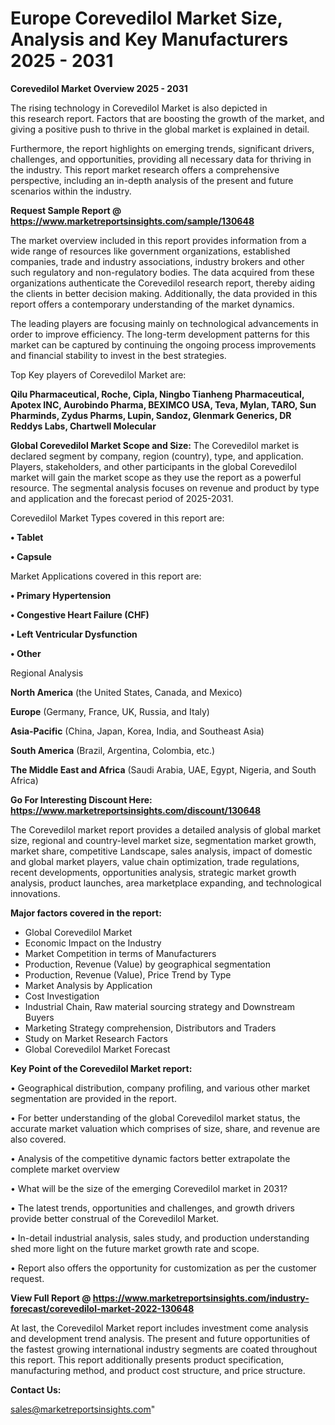 # Europe Corevedilol Market Size, Analysis and Key Manufacturers 2025 - 2031

<Strong> Corevedilol Market Overview 2025 - 2031</strong>

The rising technology in Corevedilol Market is also depicted in this research report. Factors that are boosting the growth of the market, and giving a positive push to thrive in the global market is explained in detail.

Furthermore, the report highlights on emerging trends, significant drivers, challenges, and opportunities, providing all necessary data for thriving in the industry. This report market research offers a comprehensive perspective, including an in-depth analysis of the present and future scenarios within the industry.

<strong>Request Sample Report @ <a href=https://www.marketreportsinsights.com/sample/130648>https://www.marketreportsinsights.com/sample/130648</a></strong>

The market overview included in this report provides information from a wide range of resources like government organizations, established companies, trade and industry associations, industry brokers and other such regulatory and non-regulatory bodies. The data acquired from these organizations authenticate the Corevedilol research report, thereby aiding the clients in better decision making. Additionally, the data provided in this report offers a contemporary understanding of the market dynamics.

The leading players are focusing mainly on technological advancements in order to improve efficiency. The long-term development patterns for this market can be captured by continuing the ongoing process improvements and financial stability to invest in the best strategies.

Top Key players of Corevedilol Market are:

<strong>Qilu Pharmaceutical, Roche, Cipla, Ningbo Tianheng Pharmaceutical, Apotex INC, Aurobindo Pharma, BEXIMCO USA, Teva, Mylan, TARO, Sun Pharminds, Zydus Pharms, Lupin, Sandoz, Glenmark Generics, DR Reddys Labs, Chartwell Molecular</strong>

<strong><b>Global Corevedilol Market Scope and Size:</b></strong>
The Corevedilol market is declared segment by company, region (country), type, and application. Players, stakeholders, and other participants in the global Corevedilol market will gain the market scope as they use the report as a powerful resource. The segmental analysis focuses on revenue and product by type and application and the forecast period of 2025-2031.

Corevedilol Market Types covered in this report are:

<strong>• Tablet

• Capsule</strong>

Market Applications covered in this report are:

<strong>• Primary Hypertension

• Congestive Heart Failure (CHF)

• Left Ventricular Dysfunction

• Other</strong> 

Regional Analysis

<strong>North America</strong> (the United States, Canada, and Mexico)

<strong>Europe</strong> (Germany, France, UK, Russia, and Italy)

<strong>Asia-Pacific</strong> (China, Japan, Korea, India, and Southeast Asia)

<strong>South America</strong> (Brazil, Argentina, Colombia, etc.)

<strong>The Middle East and Africa</strong> (Saudi Arabia, UAE, Egypt, Nigeria, and South Africa)

<strong>Go For Interesting Discount Here: <a href=https://www.marketreportsinsights.com/discount/130648>https://www.marketreportsinsights.com/discount/130648</a></strong>

The Corevedilol market report provides a detailed analysis of global market size, regional and country-level market size, segmentation market growth, market share, competitive Landscape, sales analysis, impact of domestic and global market players, value chain optimization, trade regulations, recent developments, opportunities analysis, strategic market growth analysis, product launches, area marketplace expanding, and technological innovations.

<strong><b>Major factors covered in the report:</b></strong>
<ul>
  <li>Global Corevedilol Market </li>
  <li>Economic Impact on the Industry</li>
  <li>Market Competition in terms of Manufacturers</li>
  <li>Production, Revenue (Value) by geographical segmentation</li>
  <li>Production, Revenue (Value), Price Trend by Type</li>
  <li>Market Analysis by Application</li>
  <li>Cost Investigation</li>
  <li>Industrial Chain, Raw material sourcing strategy and Downstream Buyers</li>
  <li>Marketing Strategy comprehension, Distributors and Traders</li>
  <li>Study on Market Research Factors</li>
  <li>Global Corevedilol Market Forecast</li>
</ul>

<strong><b>Key Point of the Corevedilol Market report:</b></strong>

• Geographical distribution, company profiling, and various other market segmentation are provided in the report.

• For better understanding of the global Corevedilol market status, the accurate market valuation which comprises of size, share, and revenue are also covered.

• Analysis of the competitive dynamic factors better extrapolate the complete market overview

• What will be the size of the emerging Corevedilol market in 2031?

• The latest trends, opportunities and challenges, and growth drivers provide better construal of the Corevedilol Market.

• In-detail industrial analysis, sales study, and production understanding shed more light on the future market growth rate and scope.

• Report also offers the opportunity for customization as per the customer request.

<strong><b>View Full Report @ <a href=https://www.marketreportsinsights.com/industry-forecast/corevedilol-market-2022-130648>https://www.marketreportsinsights.com/industry-forecast/corevedilol-market-2022-130648</a></b></strong>


At last, the Corevedilol Market report includes investment come analysis and development trend analysis. The present and future opportunities of the fastest growing international industry segments are coated throughout this report. This report additionally presents product specification, manufacturing method, and product cost structure, and price structure.

<strong>Contact Us:</strong>

sales@marketreportsinsights.com"
